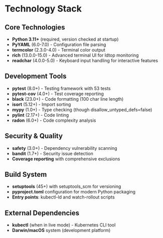 # Technology Stack

## Core Technologies
- **Python 3.11+** (required, version checked at startup)
- **PyYAML** (6.0-7.0) - Configuration file parsing
- **termcolor** (2.3.0-4.0) - Terminal color output
- **rich** (13.0.0-15.0) - Advanced terminal UI for ldtop monitoring
- **readchar** (4.0.0-5.0) - Keyboard input handling for interactive features

## Development Tools
- **pytest** (8.0+) - Testing framework with 53 tests
- **pytest-cov** (4.0+) - Test coverage reporting  
- **black** (23.0+) - Code formatting (100 char line length)
- **isort** (5.12+) - Import sorting
- **mypy** (1.0+) - Type checking (though disallow_untyped_defs=false)
- **pylint** (2.17+) - Code linting
- **radon** (6.0+) - Code complexity analysis

## Security & Quality
- **safety** (3.0+) - Dependency vulnerability scanning
- **bandit** (1.7+) - Security issue detection
- **Coverage reporting** with comprehensive exclusions

## Build System
- **setuptools** (45+) with setuptools_scm for versioning
- **pyproject.toml** configuration for modern Python packaging
- **Entry points**: kubectl-ld and watch-rollout scripts

## External Dependencies
- **kubectl** (when in live mode) - Kubernetes CLI tool
- **Darwin/macOS** system (development platform)